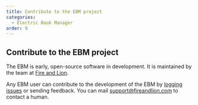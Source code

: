 ```yaml
---
title: Contribute to the EBM project
categories:
  - Electric Book Manager
order: 9
---
```


## Contribute to the EBM project

The EBM is early, open-source software in development. It is maintained by the team at [Fire and Lion](https://fireandlion.com).

Any EBM user can contribute to the development of the EBM by [logging issues](https://github.com/electricbookworks/electric-book-gui/issues) or sending feedback. You can mail [support@fireandlion.com](mailto:support@fireandlion.com) to contact a human.

